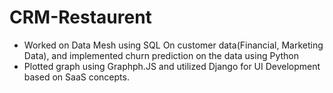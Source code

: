 # CRM-Restaurent

* Worked on Data Mesh using SQL On customer data(Financial, Marketing Data), and implemented churn prediction on the data using Python
* Plotted graph using Graphph.JS and utilized Django for UI Development based on SaaS concepts.
